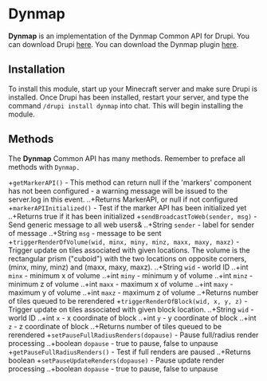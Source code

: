# Dynmap
**Dynmap** is an implementation of the Dynmap Common API for Drupi.
You can download Drupi [here](https://stacket.net/drupi).
You can download the Dynmap plugin [here](https://github.com/webbukkit/dynmap/releases).

## Installation
To install this module, start up your Minecraft server and make sure Drupi is installed.
Once Drupi has been installed, restart your server, and type the command `/drupi install dynmap` into chat.
This will begin installing the module.

## Methods
The **Dynmap** Common API has many methods.
Remember to preface all methods with `Dynmap.`

+`getMarkerAPI()` - This method can return null if the 'markers' component has not been configured - a warning message will be issued to the server.log in this event.
..+Returns MarkerAPI, or null if not configured
+`markerAPIInitialized()` - Test if the marker API has been initialized yet
..+Returns true if it has been initialized
+`sendBroadcastToWeb(sender, msg)` - Send generic message to all web users&
..+String `sender` - label for sender of message
..+String `msg` - message to be sent
+`triggerRenderOfVolume(wid, minx, miny, minz, maxx, maxy, maxz)` - Trigger update on tiles associated with given locations. The volume is the rectangular prism ("cuboid") with the two locations on opposite corners, (minx, miny, minz) and (maxx, maxy, maxz).
..+String `wid` - world ID
..+int `minx` - minimum x of volume
..+int `miny` - minimum y of volume
..+int `minz` - minimum z of volume
..+int `maxx` - maximum x of volume
..+int `maxy` - maximum y of volume
..+int `maxz` - maximum z of volume
..+Returns number of tiles queued to be rerendered
+`triggerRenderOfBlock(wid, x, y, z)` - Trigger update on tiles associated with given block location.
..+String `wid` - world ID
..+int `x` - x coordinate of block
..+int `y` - y coordinate of block
..+int `z` - z coordinate of block
..+Returns number of tiles queued to be rerendered
+`setPauseFullRadiusRenders(dopause)` - Pause full/radius render processing
..+boolean `dopause` - true to pause, false to unpause
+`getPauseFullRadiusRenders()` - Test if full renders are paused
..+Returns boolean
+`setPauseUpdateRenders(dopause)` - Pause update render processing
..+boolean `dopause` - true to pause, false to unpause
